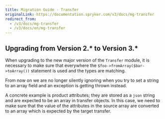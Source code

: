 ```yaml
---
title: Migration Guide - Transfer
originalLink: https://documentation.spryker.com/v3/docs/mg-transfer
redirect_from:
  - /v3/docs/mg-transfer
  - /v3/docs/en/mg-transfer
---
```


## Upgrading from Version 2.* to Version 3.*

When upgrading to the new major version of the `Transfer` module, it is necessary to make sure that everywhere the `$foo->fromArray($bar->toArray())` statement is used and the types are matching. 

From now on we are no longer silently ignoring when you try to set a string to an array field and an exception is getting thrown instead.

A concrete example is product attributes; they are stored as a `json` string and are expected to be an array in transfer objects. In this case, we need to make sure that the value of the attributes in the source array are converted to an array which is expected by the target transfer.
